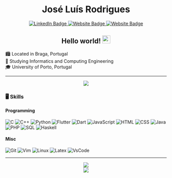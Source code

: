 <h1 align="center">José Luís Rodrigues</h1>

<div align="center">
  <a href="https://linkedin.com/in/jlcrodrigues">
   <img src="https://img.shields.io/badge/LinkedIn-0077B5?style=for-the-badge&logo=linkedin&logoColor=white" alt="LinkedIn Badge"/>
  </a>
  <a href="https://jlcrodrigues.me">
   <img src="https://img.shields.io/badge/website-000000?style=for-the-badge&logo=About.me&logoColor=white" alt="Website Badge"/>
  </a>
  <a href="mailto:joseluiscunharodrigues@gmail.com">
   <img src="https://img.shields.io/badge/Gmail-D14836?style=for-the-badge&logo=gmail&logoColor=white" alt="Website Badge"/>
  </a>
  
  
</div>

<h2 align="center">
 Hello world!
 <img src="https://media2.giphy.com/media/AOXNxxIJuBQdNTBblp/200w.webp?cid=790b7611l2dlb29x8mhkc2ibedf9aq9b2bpfove0xmq8zi67&rid=200w.webp" width="25px"> </h1>

 🏙️ Located in Braga, Portugal <br>
 📖 Studying Informatics and Computing Engineering <br>
 🎓 University of Porto, Portugal <br>
 
<hr></hr>

<div align="center">
 <img src="https://media.giphy.com/media/13HgwGsXF0aiGY/giphy.gif">
</div>
 
### 🖥️ Skills

#### Programming

<div display="flex">
 <img src="https://img.shields.io/badge/C-00599C?style=for-the-badge&logo=c&logoColor=white" alt="C">
 <img src="https://img.shields.io/badge/C%2B%2B-00599C?style=for-the-badge&logo=c%2B%2B&logoColor=white" alt="C++">
 <img src="https://img.shields.io/badge/Python-FFD43B?style=for-the-badge&logo=python&logoColor=blue" alt="Python">
 <img src="https://img.shields.io/badge/Flutter-02569B?style=for-the-badge&logo=flutter&logoColor=white" alt="Flutter">
 <img src="https://img.shields.io/badge/Dart-0175C2?style=for-the-badge&logo=dart&logoColor=white" alt="Dart">
 <img src="https://img.shields.io/badge/JavaScript-323330?style=for-the-badge&logo=javascript&logoColor=F7DF1E" alt="JavaScript">
 <img src="https://img.shields.io/badge/HTML5-E34F26?style=for-the-badge&logo=html5&logoColor=white" alt="HTML">
 <img src="https://img.shields.io/badge/CSS3-1572B6?style=for-the-badge&logo=css3&logoColor=white" alt="CSS">
 <img src="https://img.shields.io/badge/Java-ED8B00?style=for-the-badge&logo=java&logoColor=white" alt="Java">
 <img src="https://img.shields.io/badge/PHP-777BB4?style=for-the-badge&logo=php&logoColor=white" alt="PHP">
 <img src="https://img.shields.io/badge/SQLite-07405E?style=for-the-badge&logo=sqlite&logoColor=white" alt="SQL">
 <img src="https://img.shields.io/badge/Haskell-5D4F85?style=for-the-badge&logo=haskell&logoColor=white" alt="Haskell">
</div>

#### Misc

<div display="flex">
 <img src="https://img.shields.io/badge/GIT-E44C30?style=for-the-badge&logo=git&logoColor=white" alt="Git">
 <img src="https://img.shields.io/badge/VIM-%2311AB00.svg?&style=for-the-badge&logo=vim&logoColor=white" alt="Vim">
 <img src="https://img.shields.io/badge/Linux-FCC624?style=for-the-badge&logo=linux&logoColor=black" alt="Linux">
 <img src="https://img.shields.io/badge/LaTeX-47A141?style=for-the-badge&logo=LaTeX&logoColor=white" alt="Latex">
 <img src="https://img.shields.io/badge/VSCode-0078D4?style=for-the-badge&logo=visual%20studio%20code&logoColor=white" alt="VsCode">
</div>

<hr></hr>

<div align="center">
  <img src="https://github-readme-stats.vercel.app/api?username=jlcrodrigues&count_private=true&theme=ayu-mirage&show_icons=true" />
  <br>
  <img src="https://github-readme-stats.vercel.app/api/top-langs/?username=jlcrodrigues&layout=compact&theme=ayu-mirage" />
</div>
